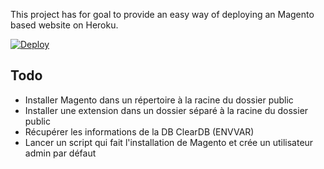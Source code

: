 This project has for goal to provide an easy way of deploying an Magento based website on Heroku. 

[![Deploy](https://www.herokucdn.com/deploy/button.svg)](https://heroku.com/deploy)

## Todo 
- Installer Magento dans un répertoire à la racine du dossier public
- Installer une extension dans un dossier séparé à la racine du dossier public
- Récupérer les informations de la DB ClearDB (ENVVAR)
- Lancer un script qui fait l'installation de Magento et crée un utilisateur admin par défaut
